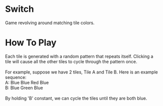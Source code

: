 # Switch
Game revolving around matching tile colors. 
# How To Play
Each tile is generated with a random pattern that repeats itself. Clicking a tile will cause all the other tiles to cycle through the pattern once. <br/> <br/>
For example, suppose we have 2 tiles, Tile A and Tile B. Here is an example sequence: <br/>
A: Blue Blue Red Blue <br/>
B: Blue Green Blue <br/> <br/>
By holding 'B' constant, we can cycle the tiles until they are both blue. 
